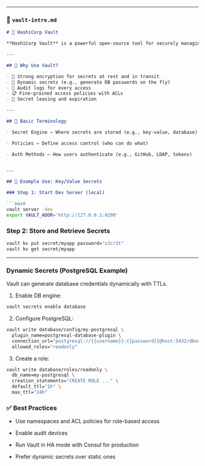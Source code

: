 
---

### 📁 `vault-intro.md`

```markdown
# 🔐 HashiCorp Vault

**HashiCorp Vault** is a powerful open-source tool for securely managing secrets, credentials, and encryption keys in complex infrastructure.

---

## 🚀 Why Use Vault?

- 🔐 Strong encryption for secrets at rest and in transit
- 🔁 Dynamic secrets (e.g., generate DB passwords on the fly)
- 🧾 Audit logs for every access
- 📋 Fine-grained access policies with ACLs
- 🔐 Secret leasing and expiration

---

## 🔧 Basic Terminology

- Secret Engine – Where secrets are stored (e.g., key-value, database)

- Policies – Define access control (who can do what)

- Auth Methods – How users authenticate (e.g., GitHub, LDAP, tokens)


---

## 🧪 Example Use: Key/Value Secrets

### Step 1: Start Dev Server (local)

```bash
vault server -dev
export VAULT_ADDR='http://127.0.0.1:8200'
```

### Step 2: Store and Retrieve Secrets
```bash
vault kv put secret/myapp password="s3cr3t"
vault kv get secret/myapp
```
---

### Dynamic Secrets (PostgreSQL Example)
Vault can generate database credentials dynamically with TTLs.

1. Enable DB engine:

```bash
vault secrets enable database
```
2. Configure PostgreSQL:
```bash
vault write database/config/my-postgresql \
  plugin_name=postgresql-database-plugin \
  connection_url="postgresql://{{username}}:{{password}}@host:5432/dbname" \
  allowed_roles="readonly"
  ```
3. Create a role:

```bash
vault write database/roles/readonly \
  db_name=my-postgresql \
  creation_statements="CREATE ROLE ..." \
  default_ttl="1h" \
  max_ttl="24h"
  ```

### ✅ Best Practices
- Use namespaces and ACL policies for role-based access

- Enable audit devices

- Run Vault in HA mode with Consul for production

- Prefer dynamic secrets over static ones


